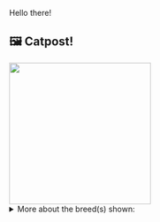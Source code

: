 Hello there!



## 🖼️ Catpost!

<sub>
    <img src="https://cdn2.thecatapi.com/images/in-CD5LH5.jpg" height="256">
</sub>


<details>
<summary>More about the breed(s) shown:</summary>

Breed: LaPerm

Description: LaPerms are gentle and affectionate but also very active. Unlike many active breeds, the LaPerm is also quite content to be a lap cat. The LaPerm will often follow your lead; that is, if they are busy playing and you decide to sit and relax, simply pick up your LaPerm and sit down with it, and it will stay in your lap, devouring the attention you give it.

Links:
<ul>
  <li>CFA http://cfa.org/Breeds/BreedsKthruR/LaPerm.aspx</li>
  <li>Wikipedia https://en.wikipedia.org/wiki/LaPerm</li>
</ul> 

</details>
